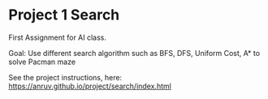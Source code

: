 # Project 1 Search

First Assignment for AI class.

Goal: Use different search algorithm such as BFS, DFS, Uniform Cost, A* to solve Pacman maze


See the project instructions, here: https://anruv.github.io/project/search/index.html
